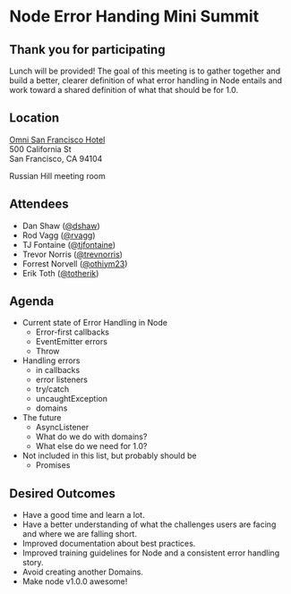 Node Error Handing Mini Summit
==============================

## Thank you for participating

Lunch will be provided! The goal of this meeting is to gather together and build a better, clearer definition of what error handling in Node entails and work toward a shared definition of what that should be for 1.0.

## Location

[Omni San Francisco Hotel](https://www.google.com/maps/place/Omni+San+Francisco+Hotel/@37.7929414,-122.4029499,17z/data=!3m1!4b1!4m2!3m1!1s0x8085808a435e3c0f:0xe661b63aedb9f581)<br>
500 California St<br>
San Francisco, CA 94104

Russian Hill meeting room

## Attendees

* Dan Shaw ([@dshaw](http://github.com/dshaw))
* Rod Vagg ([@rvagg](http://github.com/rvagg))
* TJ Fontaine ([@tjfontaine](http://github.com/tjfontaine))
* Trevor Norris ([@trevnorris](http://github.com/trevnorris))
* Forrest Norvell ([@othiym23](http://github.com/othiym23))
* Erik Toth ([@totherik](http://github.com/totherik))

## Agenda

* Current state of Error Handling in Node
  - Error-first callbacks
  - EventEmitter errors
  - Throw
* Handling errors
  - in callbacks
  - error listeners
  - try/catch
  - uncaughtException
  - domains
* The future
  - AsyncListener
  - What do we do with domains?
  - What else do we need for 1.0?
* Not included in this list, but probably should be
  - Promises

## Desired Outcomes

* Have a good time and learn a lot.
* Have a better understanding of what the challenges users are facing and where we are falling short.
* Improved documentation about best practices.
* Improved training guidelines for Node and a consistent error handling story.
* Avoid creating another Domains.
* Make node v1.0.0 awesome!
